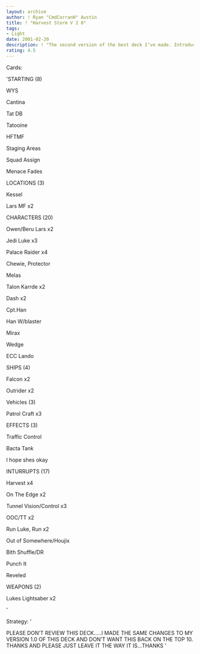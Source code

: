 ```yaml
---
layout: archive
author: ! Ryan "CmdCorranH" Austin
title: ! "Harvest Storm V 2 0"
tags:
- Light
date: 2001-02-20
description: ! "The second version of the best deck I’ve made. Introduces a MASSIVE new Harvest/On The Edge machine that makes this deck a huge retrieval engine."
rating: 4.5
---
```

Cards: 

'STARTING (8) 

WYS 

Cantina 

Tat DB 

Tatooine 

HFTMF 

Staging Areas 

Squad Assign 

Menace Fades 


LOCATIONS (3) 

Kessel 

Lars MF x2 


CHARACTERS (20) 

Owen/Beru Lars x2 

Jedi Luke x3 

Palace Raider x4 

Chewie, Protector 

Melas 

Talon Karrde x2 

Dash x2 

Cpt.Han 

Han W/blaster 

Mirax 

Wedge 

ECC Lando 


SHIPS (4) 

Falcon x2 

Outrider x2 


Vehicles (3) 

Patrol Craft x3 


EFFECTS (3) 

Traffic Control 

Bacta Tank 

I hope shes okay 


INTURRUPTS (17) 

Harvest x4

On The Edge x2

Tunnel Vision/Control x3 

OOC/TT x2 

Run Luke, Run x2 

Out of Somewhere/Houjix 

Bith Shuffle/DR 

Punch It 

Reveled


WEAPONS (2) 

Lukes Lightsaber x2 

'

Strategy: '

PLEASE DON’T REVIEW THIS DECK.....I MADE THE SAME CHANGES TO MY VERSION 1.0 OF THIS DECK AND DON’T WANT THIS BACK ON THE TOP 10. THANKS AND PLEASE JUST LEAVE IT THE WAY IT IS...THANKS '
